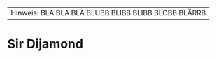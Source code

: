 <table class="error_table"><tr><td>Hinweis: BLA BLA BLA BLUBB BLIBB BLIBB BLOBB BLÄRRB</td></tr></table>

<h1 class="mitgliedname">Sir Dijamond</h1>
